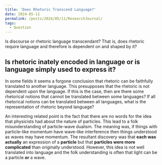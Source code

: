```yaml
---
title: 'Does Rhetoric Transcend Language?'
date: 2024-05-11
permalink: /posts/2024/05/11/ResearchJournal/
tags:
  - Question
---
```


Is discourse or rhetoric language transcendant? That is, does rhetoric require language and therefore is dependent on and shaped by it? 

## Is rhetoric inately encoded in language or is language simply used to express it? 

In some fields it seems a forgone conclusion that rhetoric can be faithfully translated to another language. This presupposes that the rhetoric is not dependent upon the language. If this is the case, then are there some rhetorical notions that cannot be translated between some languages? If all rhetorical notions can be translated between all languages, what is the representation of rhetoric beyond language? 

An interesting related point is the fact that there are no words for the idea that physicists had about the nature of particles. This lead to a folk misunderstanding of particle-wave dualism. The meaning was, if things with particle-like momentum have wave-like interference then things understood as waves may have momentum. The resultant discovery was that **each was actually** an expression of a **particle** but that **particles were more complicated** than originally understood. However, this idea is not well translated into language and the folk understanding is often that light can be a particle **or** a wave. 
